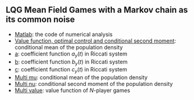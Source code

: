 ## LQG Mean Field Games with a Markov chain as its common noise

- [Matlab](https://github.com/JiaminJIAN/Regime_switching_MFG/blob/main/Regime_switching_MFG.m): the code of numerical analysis
- [Value function, optimal control and conditional second moment](https://github.com/JiaminJIAN/Regime_switching_MFG/blob/main/Figures/Value_nu.pdf): conditional mean of the population density
- [a](https://github.com/JiaminJIAN/Regime_switching_MFG/blob/main/Figures/a_y.pdf): coefficient function $a_{y}(t)$ in Riccati system
- [b](https://github.com/JiaminJIAN/Regime_switching_MFG/blob/main/Figures/b_y.pdf): coefficient function $b_{y}(t)$ in Riccati system
- [c](https://github.com/JiaminJIAN/Regime_switching_MFG/blob/main/Figures/c_y.pdf): coefficient function $c_{y}(t)$ in Riccati system
- [Multi mu](https://github.com/JiaminJIAN/Regime_switching_MFG/blob/main/Figures/Mean_multi.pdf): conditional mean of the population density
- [Multi nu](https://github.com/JiaminJIAN/Regime_switching_MFG/blob/main/Figures/X.pdf): conditional second moment of the population density
- [Multi value](https://github.com/JiaminJIAN/Regime_switching_MFG/blob/main/Figures/Value_multi.pdf): value function of $N$-player games

